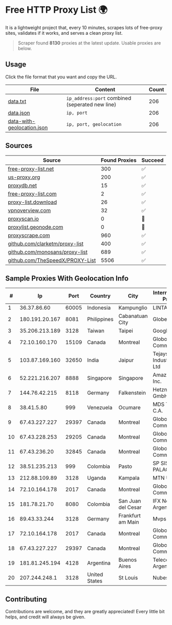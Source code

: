 
# Free HTTP Proxy List 🌍

It is a lightweight project that, every 10 minutes, scrapes lots of free-proxy sites, validates if it works, and serves a clean proxy list.


> Scraper found **8130** proxies at the latest update. Usable proxies are below.

## Usage

Click the file format that you want and copy the URL.


|File|Content|Count|
|----|-------|-----|
|[data.txt](https://raw.githubusercontent.com/themiralay/Proxy-List-World/master/data.txt)|`ip_address:port` combined (seperated new line)|206|
|[data.json](https://raw.githubusercontent.com/themiralay/Proxy-List-World/master/data.json)|`ip, port`|206|
|[data-with-geolocation.json](https://raw.githubusercontent.com/themiralay/Proxy-List-World/master/data-with-geolocation.json)|`ip, port, geolocation`|206|

## Sources

|Source|Found Proxies|Succeed|
|------|-------------|-------|
|[free-proxy-list.net](https://free-proxy-list.net)|300|✅|
|[us-proxy.org](https://www.us-proxy.org)|200|✅|
|[proxydb.net](http://proxydb.net)|15|✅|
|[free-proxy-list.com](https://free-proxy-list.com/?page=&port=&type%5B%5D=http&type%5B%5D=https&up_time=0&search=Search)|2|✅|
|[proxy-list.download](https://www.proxy-list.download/HTTP)|26|✅|
|[vpnoverview.com](https://vpnoverview.com/privacy/anonymous-browsing/free-proxy-servers)|32|✅|
|[proxyscan.io](https://www.proxyscan.io)|0|🚫|
|[proxylist.geonode.com](https://proxylist.geonode.com/api/proxy-list?limit=300&page=1&sort_by=lastChecked&sort_type=desc&protocols=http,https)|0|🚫|
|[proxyscrape.com](https://api.proxyscrape.com/v2/?request=displayproxies&protocol=http&timeout=10000&country=all&ssl=all&anonymity=all)|960|✅|
|[github.com/clarketm/proxy-list](https://raw.githubusercontent.com/clarketm/proxy-list/master/proxy-list-raw.txt)|400|✅|
|[github.com/monosans/proxy-list](https://raw.githubusercontent.com/monosans/proxy-list/main/proxies/http.txt)|689|✅|
|[github.com/TheSpeedX/PROXY-List](https://raw.githubusercontent.com/TheSpeedX/PROXY-List/master/http.txt)|5506|✅|


## Sample Proxies With Geolocation Info

|#|Ip|Port|Country|City|Internet Service Provider|
|-|--|----|-------|----|-------------------------|
|1|36.37.86.60|60005|Indonesia|Kampunglio|LINTASARTA|
|2|180.191.20.167|8081|Philippines|Cabanatuan City|Globe Telecom|
|3|35.206.213.189|3128|Taiwan|Taipei|Google LLC|
|4|72.10.160.170|15109|Canada|Montreal|GloboTech Communications|
|5|103.87.169.160|32650|India|Jaipur|Tejays Industries Pvt Ltd|
|6|52.221.216.207|8888|Singapore|Singapore|Amazon.com, Inc.|
|7|144.76.42.215|8118|Germany|Falkenstein|Hetzner Online GmbH|
|8|38.41.5.80|999|Venezuela|Ocumare|MDS TELECOM C.A.|
|9|67.43.227.227|29397|Canada|Montreal|GloboTech Communications|
|10|67.43.228.253|29205|Canada|Montreal|GloboTech Communications|
|11|67.43.236.20|32845|Canada|Montreal|GloboTech Communications|
|12|38.51.235.213|999|Colombia|Pasto|SP SISTEMAS PALACIOS LTDA|
|13|212.88.109.89|3128|Uganda|Kampala|MTN Uganda|
|14|72.10.164.178|2017|Canada|Montreal|GloboTech Communications|
|15|181.78.21.70|8080|Colombia|San Juan del Cesar|IFX Networks Argentina S.R.L|
|16|89.43.33.244|3128|Germany|Frankfurt am Main|Mvps LTD|
|17|72.10.164.178|2017|Canada|Montreal|GloboTech Communications|
|18|67.43.227.227|29397|Canada|Montreal|GloboTech Communications|
|19|181.81.245.194|4128|Argentina|Buenos Aires|Telecom Argentina S.A.|
|20|207.244.248.1|3128|United States|St Louis|Nubes, LLC|



## Contributing

Contributions are welcome, and they are greatly appreciated! Every
little bit helps, and credit will always be given.

